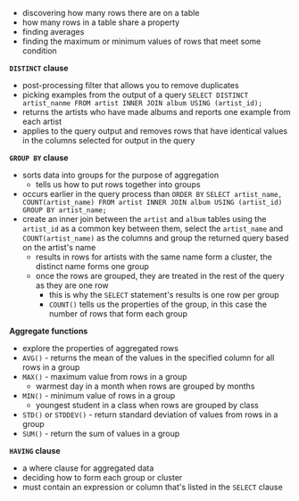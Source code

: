 - discovering how many rows there are on a table
- how many rows in a table share a property
- finding averages
- finding the maximum or minimum values of rows that meet some condition

**`DISTINCT` clause**
 - post-processing filter that allows you to remove duplicates
 - picking examples from the output of a query
 `SELECT DISTINCT artist_nanme FROM artist INNER JOIN album USING (artist_id);`
  - returns the artists who have made albums and reports one example from each artist
  - applies to the query output and removes rows that have identical values in the columns selected for output in the query

**`GROUP BY` clause**
 - sorts data into groups for the purpose of aggregation
	 - tells us how to put rows together into groups
 - occurs earlier in the query process than `ORDER BY`
`SELECT artist_name, COUNT(artist_name) FROM artist INNER JOIN album USING (artist_id) GROUP BY artist_name;`
- create an inner join between the `artist` and `album` tables using the `artist_id` as a common key between them, select the `artist_name` and `COUNT(artist_name)` as the columns and group the returned query based on the artist's name
	- results in rows for artists with the same name form a cluster, the distinct name forms one group
	- once the rows are grouped, they are treated in the rest of the query as they are one row
		- this is why the `SELECT` statement's results is one row per group
		- `COUNT()` tells us the properties of the group, in this case the number of rows that form each group

**Aggregate functions**
 - explore the properties of aggregated rows
 - `AVG()` - returns the mean of the values in the specified column for all rows in a group
 - `MAX()` - maximum value from rows in a group
	 - warmest day in a month when rows are grouped by months
 - `MIN()` - minimum value of rows in a group
	 - youngest student in a class when rows are grouped by class
 - `STD()` or `STDDEV()` - return standard deviation of values from rows in a group
 - `SUM()` - return the sum of values in a group

**`HAVING` clause**
 - a where clause for aggregated data
 - deciding how to form each group or cluster
 - must contain an expression or column that's listed in the `SELECT` clause